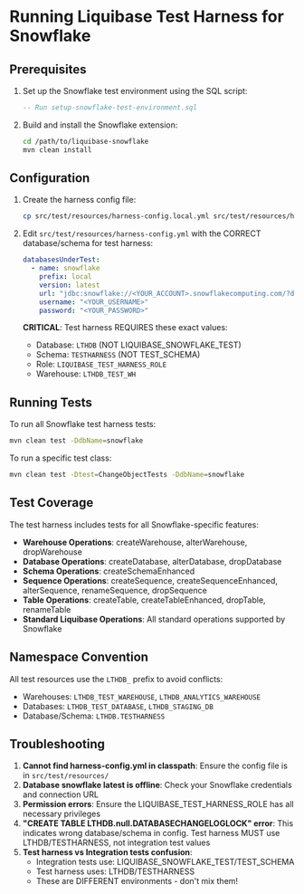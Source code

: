 # Running Liquibase Test Harness for Snowflake

## Prerequisites

1. Set up the Snowflake test environment using the SQL script:
   ```sql
   -- Run setup-snowflake-test-environment.sql
   ```

2. Build and install the Snowflake extension:
   ```bash
   cd /path/to/liquibase-snowflake
   mvn clean install
   ```

## Configuration

1. Create the harness config file:
   ```bash
   cp src/test/resources/harness-config.local.yml src/test/resources/harness-config.yml
   ```

2. Edit `src/test/resources/harness-config.yml` with the CORRECT database/schema for test harness:
   ```yaml
   databasesUnderTest:
     - name: snowflake
       prefix: local
       version: latest
       url: "jdbc:snowflake://<YOUR_ACCOUNT>.snowflakecomputing.com/?db=LTHDB&warehouse=LTHDB_TEST_WH&schema=TESTHARNESS&role=LIQUIBASE_TEST_HARNESS_ROLE"
       username: "<YOUR_USERNAME>"
       password: "<YOUR_PASSWORD>"
   ```

   **CRITICAL**: Test harness REQUIRES these exact values:
   - Database: `LTHDB` (NOT LIQUIBASE_SNOWFLAKE_TEST)
   - Schema: `TESTHARNESS` (NOT TEST_SCHEMA)
   - Role: `LIQUIBASE_TEST_HARNESS_ROLE`
   - Warehouse: `LTHDB_TEST_WH`

## Running Tests

To run all Snowflake test harness tests:

```bash
mvn clean test -DdbName=snowflake
```

To run a specific test class:

```bash
mvn clean test -Dtest=ChangeObjectTests -DdbName=snowflake
```

## Test Coverage

The test harness includes tests for all Snowflake-specific features:

- **Warehouse Operations**: createWarehouse, alterWarehouse, dropWarehouse
- **Database Operations**: createDatabase, alterDatabase, dropDatabase
- **Schema Operations**: createSchemaEnhanced
- **Sequence Operations**: createSequence, createSequenceEnhanced, alterSequence, renameSequence, dropSequence
- **Table Operations**: createTable, createTableEnhanced, dropTable, renameTable
- **Standard Liquibase Operations**: All standard operations supported by Snowflake

## Namespace Convention

All test resources use the `LTHDB_` prefix to avoid conflicts:
- Warehouses: `LTHDB_TEST_WAREHOUSE`, `LTHDB_ANALYTICS_WAREHOUSE`
- Databases: `LTHDB_TEST_DATABASE`, `LTHDB_STAGING_DB`
- Database/Schema: `LTHDB.TESTHARNESS`

## Troubleshooting

1. **Cannot find harness-config.yml in classpath**: Ensure the config file is in `src/test/resources/`
2. **Database snowflake latest is offline**: Check your Snowflake credentials and connection URL
3. **Permission errors**: Ensure the LIQUIBASE_TEST_HARNESS_ROLE has all necessary privileges
4. **"CREATE TABLE LTHDB.null.DATABASECHANGELOGLOCK" error**: This indicates wrong database/schema in config. Test harness MUST use LTHDB/TESTHARNESS, not integration test values
5. **Test harness vs Integration tests confusion**: 
   - Integration tests use: LIQUIBASE_SNOWFLAKE_TEST/TEST_SCHEMA
   - Test harness uses: LTHDB/TESTHARNESS
   - These are DIFFERENT environments - don't mix them!